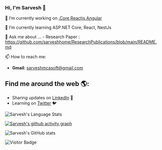 ### Hi, I'm Sarvesh 👋

<!--
**sarveshhome/sarveshhome** is a ✨ _special_ ✨ repository because its `README.md` (this file) appears on your GitHub profile.

Here are some ideas to get you started:
-->

 🔭 I’m currently working on [.Core,Reactjs,Angular](https://github.com/sarveshhome/JWTAuthCoreAngular)
 
 🌱 I’m currently learning ASP.NET Core, React, NestJs
 
 💬 Ask me about ...
      -    Research Paper :  https://github.com/sarveshhome/ResearchPublications/blob/main/README.md
                   
 📫 How to reach me:  
  - **Gmail**: sarveshmcasoft@gmail.com  
 

## Find me around the web 🌎:

- Sharing updates on <a href="https://www.linkedin.com/in/sarvesh-kumar-a0b11a12/">LinkedIn</a> 💼
- Learning on <a href="https://twitter.com/singhksarvesh">Twitter</a> :bird:

<!---- 😄 Pronouns: ...
     ⚡ Fun fact: ...
     👯 I’m looking to collaborate on ...
     🤔 I’m looking for help with ...-->




![Sarvesh's Language Stats](https://github-readme-stats.anuraghazra1.vercel.app/api/top-langs/?username=Sarveshhome&layout=compact&theme=flag-india)

[![Sarvesh's github activity graph](https://github-readme-activity-graph.cyclic.app/graph?username=Sarveshhome&theme=flag-india)](https://github.com/sarveshhome/sarveshhome)

![Sarvesh's GitHub stats](https://github-readme-stats.vercel.app/api?username=sarveshhome&show_icons=true&theme=radical)

![Visitor Badge](https://visitor-badge.laobi.icu/badge?page_id=Sarveshhome&theme=flag-india)
